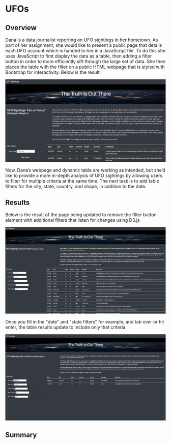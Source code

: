 # UFOs

## Overview
Dana is a data journalist reporting on UFO sightings in her hometown. As part of her assignment, she would like to present a public page that details each UFO account which is handed to her in a JavaScript file. To do this she uses JavaScript to first display the data as a table, then adding a filter button in order to more efficiently sift through the large set of data. She then places the table with the filter on a public HTML webpage that is styled with Bootstrap for interactivity. Below is the result:

![This is an image](Images/with_filter_button.png)

Now, Dana’s webpage and dynamic table are working as intended, but she’d like to provide a more in-depth analysis of UFO sightings by allowing users to filter for multiple criteria at the same time. The next task is to add table filters for the city, state, country, and shape, in addition to the date.

## Results

Below is the result of the page being updated to remove the filter button element with additional filters that listen for changes using D3.js

![This is an image](Images/added_filters.png)

Once you fill in the "date" and "state filters" for example, and tab over or hit enter, the table results update to include only that criteria.

![This is an image](Images/filter_example.png)

## Summary
